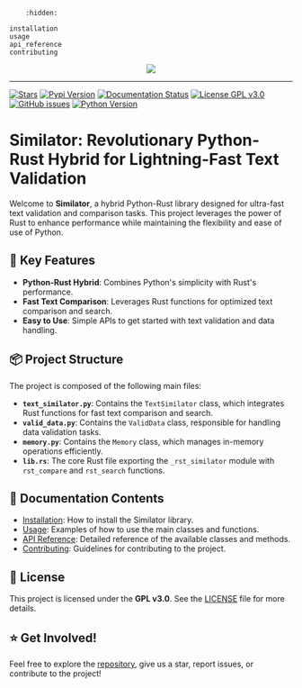 ```{toctree}
    :hidden:

installation
usage
api_reference
contributing

```

<div align="center">
  <picture>
    <source srcset="https://i.imgur.com/jrmxyXR.png" media="(prefers-color-scheme: dark)">
    <img src="https://i.imgur.com/mQE6c9Q.png" />
  </picture>
</div>

-----------------

[![Stars](https://img.shields.io/github/stars/DSAV-code/similator?style=social)](https://github.com/DSAV-code/similator)
[![Pypi Version](https://img.shields.io/pypi/v/similator)](https://pypi.org/project/similator)
[![Documentation Status](https://readthedocs.org/projects/similator/badge/?version=latest)](https://similator.readthedocs.io/en/latest/?badge=latest)
[![License GPL v3.0](https://img.shields.io/badge/license-GPL%20v3.0-blue.svg)](LICENSE)
[![GitHub issues](https://img.shields.io/github/issues/DSAV-code/similator.svg)](https://github.com/DSAV-code/similator/issues)
[![Python Version](https://img.shields.io/badge/python-3.8%2B-brightgreen.svg)](https://www.python.org/downloads/)

# Similator: Revolutionary Python-Rust Hybrid for Lightning-Fast Text Validation

Welcome to **Similator**, a hybrid Python-Rust library designed for ultra-fast text validation and comparison tasks. This project leverages the power of Rust to enhance performance while maintaining the flexibility and ease of use of Python.

## 🚀 Key Features

- **Python-Rust Hybrid**: Combines Python's simplicity with Rust's performance.
- **Fast Text Comparison**: Leverages Rust functions for optimized text comparison and search.
- **Easy to Use**: Simple APIs to get started with text validation and data handling.

## 📦 Project Structure

The project is composed of the following main files:

- **`text_similator.py`**: Contains the `TextSimilator` class, which integrates Rust functions for fast text comparison and search.
- **`valid_data.py`**: Contains the `ValidData` class, responsible for handling data validation tasks.
- **`memory.py`**: Contains the `Memory` class, which manages in-memory operations efficiently.
- **`lib.rs`**: The core Rust file exporting the `_rst_similator` module with `rst_compare` and `rst_search` functions.

## 📖 Documentation Contents

- [Installation](installation): How to install the Similator library.
- [Usage](usage): Examples of how to use the main classes and functions.
- [API Reference](api_reference): Detailed reference of the available classes and methods.
- [Contributing](contributing): Guidelines for contributing to the project.

## 📝 License

This project is licensed under the **GPL v3.0**. See the [LICENSE](LICENSE) file for more details.

## ⭐️ Get Involved!

Feel free to explore the [repository](https://github.com/DSAV-code/similator), give us a star, report issues, or contribute to the project!